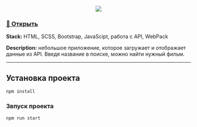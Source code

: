 <p align="center">
  <img src="https://user-images.githubusercontent.com/83776550/182084560-86405b33-b1d1-4f5d-b468-6784c559e777.gif"/>
</p>

<h3>
  <a href="https://infinitycode95.github.io/js__moviesApp/index.html">🔗 Открыть </a> 
</h3>

<p> <b>Stack:</b>  HTML, SCSS, Bootstrap, JavaScipt, работа с API, WebPack</p>

<p> <b>Description:</b> небольшое приложение, которое загружает и отображает данные из API. Введя название в поиске, можно найти нужный фильм.</p>

---

## Установка проекта
```
npm install
```

### Звпуск проекта
```
npm run start
```




